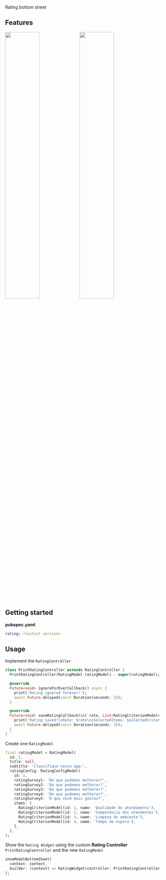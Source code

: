Rating bottom sheet 

## Features
<img src="https://user-images.githubusercontent.com/16373553/147670616-6aae2ee5-ddcc-4029-8c84-fb63fc27d7b9.gif" width="47%" /> <img src="https://user-images.githubusercontent.com/16373553/147670635-4dd7e23b-19a2-4ee5-b5b9-0d2ca90a8bf4.gif" width="47%" />

## Getting started
**pubspec.yaml**
```yaml
rating: <lastest version>
```

## Usage
Implement the `RatingController`
```dart
class PrintRatingController extends RatingController {
  PrintRatingController(RatingModel ratingModel) : super(ratingModel);

  @override
  Future<void> ignoreForEverCallback() async {
    print('Rating ignored forever!');
    await Future.delayed(const Duration(seconds: 3));
  }

  @override
  Future<void> saveRatingCallback(int rate, List<RatingCriterionModel> selectedCriterions) async {
    print('Rating saved!\nRate: $rate\nsSelectedItems: $selectedCriterions');
    await Future.delayed(const Duration(seconds: 3));
  }
}
```

Create one `RatingModel`
```dart
final ratingModel = RatingModel(
  id: 1,
  title: null,
  subtitle: 'Classifique nosso app:',
  ratingConfig: RatingConfigModel(
    id: 1,
    ratingSurvey1: 'Em que podemos melhorar?',
    ratingSurvey2: 'Em que podemos melhorar?',
    ratingSurvey3: 'Em que podemos melhorar?',
    ratingSurvey4: 'Em que podemos melhorar?',
    ratingSurvey5: 'O que você mais gostou?',
    items: [
      RatingCriterionModel(id: 1, name: 'Qualidade do atendimento'),
      RatingCriterionModel(id: 2, name: 'Competência dos atendentes'),
      RatingCriterionModel(id: 3, name: 'Limpeza do ambiente'),
      RatingCriterionModel(id: 4, name: 'Tempo de espera'),
    ],
  ),
);
```

Show the `Rating Widget` using the custom **Rating Controller** `PrintRatingController` and the new `RatingModel`
```dart
showModalBottomSheet(
  context: context,
  builder: (context) => RatingWidget(controller: PrintRatingController(ratingModel)),
);
```
